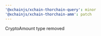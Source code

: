 ```yaml
---
'@xchainjs/xchain-thorchain-query': minor
'@xchainjs/xchain-thorchain-amm': patch
---
```


CryptoAmount type removed
